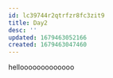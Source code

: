 ```yaml
---
id: lc39744r2qtrfzr8fc3zit9
title: Day2
desc: ''
updated: 1679463052166
created: 1679463047460
---
```

hellooooooooooooo